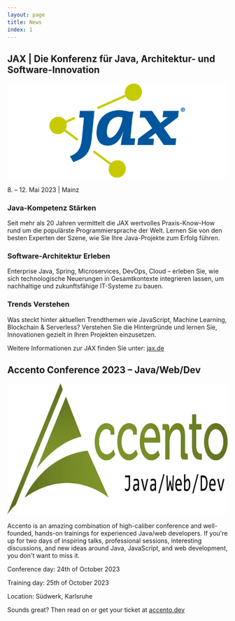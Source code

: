 ```yaml
---
layout: page
title: News
index: 1
---
```


## JAX | Die Konferenz für Java, Architektur- und Software-Innovation

<a href="https://jax.de/mainz/"><img src="/public/img/jax.png"/></a>

8&#46; – 12. Mai 2023 &#x007C; Mainz

### Java-Kompetenz Stärken
Seit mehr als 20 Jahren vermittelt die JAX wertvolles Praxis-Know-How rund um die populärste Programmiersprache der Welt. Lernen Sie von den besten Experten der Szene, wie Sie Ihre Java-Projekte zum Erfolg führen.

### Software-Architektur Erleben
Enterprise Java, Spring, Microservices, DevOps, Cloud – erleben Sie, wie sich technologische Neuerungen in Gesamtkontexte integrieren lassen, um nachhaltige und zukunftsfähige IT-Systeme zu bauen.

### Trends Verstehen
Was steckt hinter aktuellen Trendthemen wie JavaScript, Machine Learning, Blockchain & Serverless? Verstehen Sie die Hintergründe und lernen Sie, Innovationen gezielt in Ihren Projekten einzusetzen.

Weitere Informationen zur JAX finden Sie unter: [jax.de](https://jax.de/mainz/)



## Accento Conference 2023 – Java/Web/Dev

<a href="https://accento.dev"><img height="300" src="/public/img/accento.webp"/></a>

Accento is an amazing combination of high-caliber conference and well-founded, hands-on trainings for experienced Java/web developers. If you're up for two days of inspiring talks, professional sessions, interesting discussions, and new ideas around Java, JavaScript, and web development, you don't want to miss it.

Conference day: 24th of October 2023

Training day: 25th of October 2023

Location: Südwerk, Karlsruhe

Sounds great? Then read on or get your ticket at [accento.dev](https://accento.dev)




